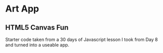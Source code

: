 # Art App

## HTML5 Canvas Fun

Starter code taken from a 30 days of Javascript lesson I took from Day 8 and turned into a useable app.
